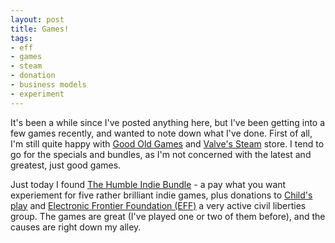 ```yaml
---
layout: post
title: Games!
tags:
- eff
- games
- steam
- donation
- business models
- experiment
---
```

<p>It's been a while since I've posted anything here, but I've been getting into a few games recently, and wanted to note down what I've done. First of all, I'm still quite happy with <a href="http://www.gog.com">Good Old Games</a> and <a href="http://store.steampowered.com/">Valve's Steam</a> store. I tend to go for the specials and bundles, as I'm not concerned with the latest and greatest, just good games.</p>

<p>Just today I found <a href="http://www.wolfire.com/humble">The Humble Indie Bundle</a> -  a pay what you want experiement for five rather brilliant indie games, plus donations to <a href="http://en.wikipedia.org/wiki/Child's_Play_(charity)">Child's play</a> and <a href="http://www.eff.org/">Electronic Frontier Foundation (EFF)</a> a very active civil liberties group. The games are great (I've played one or two of them before), and the causes are right down my alley.</p>

